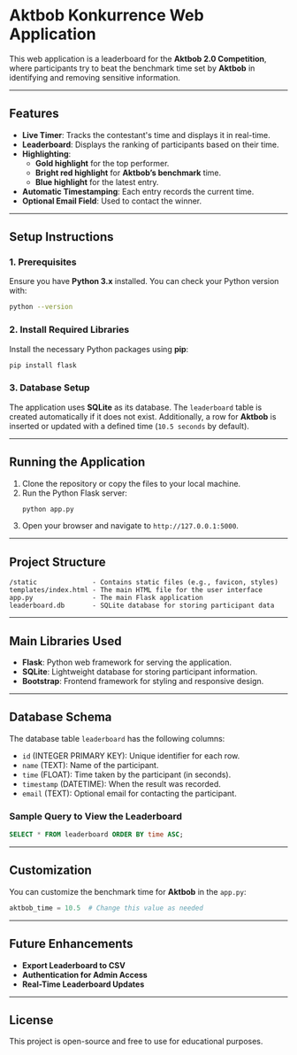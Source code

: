 # **Aktbob Konkurrence Web Application**

This web application is a leaderboard for the **Aktbob 2.0 Competition**, where participants try to beat the benchmark time set by **Aktbob** in identifying and removing sensitive information.

---

## **Features**
- **Live Timer**: Tracks the contestant's time and displays it in real-time.
- **Leaderboard**: Displays the ranking of participants based on their time.
- **Highlighting**:
  - **Gold highlight** for the top performer.
  - **Bright red highlight** for **Aktbob’s benchmark** time.
  - **Blue highlight** for the latest entry.
- **Automatic Timestamping**: Each entry records the current time.
- **Optional Email Field**: Used to contact the winner.

---

## **Setup Instructions**

### **1. Prerequisites**
Ensure you have **Python 3.x** installed. You can check your Python version with:
```bash
python --version
```

### **2. Install Required Libraries**
Install the necessary Python packages using **pip**:
```bash
pip install flask
```

### **3. Database Setup**
The application uses **SQLite** as its database. The `leaderboard` table is created automatically if it does not exist. Additionally, a row for **Aktbob** is inserted or updated with a defined time (`10.5 seconds` by default).

---

## **Running the Application**
1. Clone the repository or copy the files to your local machine.
2. Run the Python Flask server:
   ```bash
   python app.py
   ```
3. Open your browser and navigate to `http://127.0.0.1:5000`.

---

## **Project Structure**
```
/static              - Contains static files (e.g., favicon, styles)
templates/index.html - The main HTML file for the user interface
app.py               - The main Flask application
leaderboard.db       - SQLite database for storing participant data
```

---

## **Main Libraries Used**
- **Flask**: Python web framework for serving the application.
- **SQLite**: Lightweight database for storing participant information.
- **Bootstrap**: Frontend framework for styling and responsive design.

---

## **Database Schema**
The database table `leaderboard` has the following columns:
- `id` (INTEGER PRIMARY KEY): Unique identifier for each row.
- `name` (TEXT): Name of the participant.
- `time` (FLOAT): Time taken by the participant (in seconds).
- `timestamp` (DATETIME): When the result was recorded.
- `email` (TEXT): Optional email for contacting the participant.

### **Sample Query to View the Leaderboard**
```sql
SELECT * FROM leaderboard ORDER BY time ASC;
```

---

## **Customization**
You can customize the benchmark time for **Aktbob** in the `app.py`:
```python
aktbob_time = 10.5  # Change this value as needed
```

---

## **Future Enhancements**
- **Export Leaderboard to CSV**
- **Authentication for Admin Access**
- **Real-Time Leaderboard Updates**

---

## **License**
This project is open-source and free to use for educational purposes.

